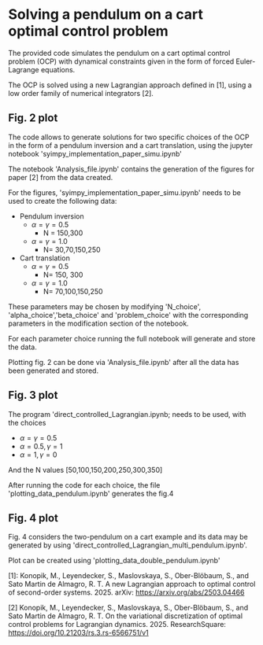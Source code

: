 # Solving a pendulum on a cart optimal control problem


The provided code simulates the pendulum on a cart optimal control problem (OCP) with dynamical constraints given in the form of forced Euler-Lagrange equations.

The OCP is solved using a new Lagrangian approach defined in [1], using a low order family of numerical integrators [2].

## Fig. 2 plot
The code allows to generate solutions for two specific choices of the OCP in the form of a pendulum inversion and a cart translation, using the jupyter notebook 'syimpy_implementation_paper_simu.ipynb'

The notebook 'Analysis_file.ipynb' contains the generation of the figures for paper [2] from the data created.

For the figures, 'syimpy_implementation_paper_simu.ipynb' needs to be used to create the following data:
 - Pendulum inversion
   - $\alpha=\gamma=0.5$
      - N = 150,300
   - $\alpha=\gamma = 1.0$
      - N= 30,70,150,250
 - Cart translation
   - $\alpha=\gamma=0.5$
      - N= 150, 300
   - $\alpha=\gamma=1.0$
      - N= 70,100,150,250

These parameters may be chosen by modifying 'N_choice', 'alpha_choice','beta_choice' and 'problem_choice' with the corresponding parameters in the modification section of the notebook.

For each parameter choice running the full notebook will generate and store the data.

Plotting fig. 2 can be done via 'Analysis_file.ipynb' after all the data has been generated and stored.



## Fig. 3 plot
The program 'direct_controlled_Lagrangian.ipynb; needs to be used, with the choices
- $\alpha=\gamma=0.5$
- $\alpha=0.5, \gamma=1$
- $\alpha=1, \gamma=0$

And the N values [50,100,150,200,250,300,350]

After running the code for each choice, the file 'plotting_data_pendulum.ipynb' generates the fig.4

## Fig. 4 plot
Fig. 4 considers the two-pendulum on a cart example and its data may be generated by using
'direct_controlled_Lagrangian_multi_pendulum.ipynb'.

Plot can be created using 'plotting_data_double_pendulum.ipynb'







[1]: Konopik, M., Leyendecker, S., Maslovskaya, S., Ober-Blöbaum, S., and Sato Martin de Almagro, R. T.  A new Lagrangian approach to optimal control of second-order systems. 2025. arXiv: https://arxiv.org/abs/2503.04466

[2] Konopik, M., Leyendecker, S., Maslovskaya, S., Ober-Blöbaum, S., and Sato Martin de Almagro, R. T. On the variational discretization of optimal control problems for Lagrangian dynamics. 2025. ResearchSquare:  https://doi.org/10.21203/rs.3.rs-6566751/v1

